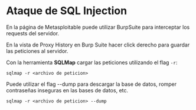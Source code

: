 # Ataque de SQL Injection

En la página de Metasploitable puede utilizar BurpSuite para interceptar los requests del servidor.

En la vista de Proxy History en Burp Suite hacer click derecho para guardar las peticiones al servidor.

Con la herramienta **SQLMap** cargar las peticiones utilizando el flag `-r`:

```
sqlmap -r <archivo de peticion>
```

Puede utilizar el flag --dump para descargar la base de datos, romper contraseñas inseguras en las bases de datos, etc.


```
sqlmap -r <archivo de peticion> --dump
```

